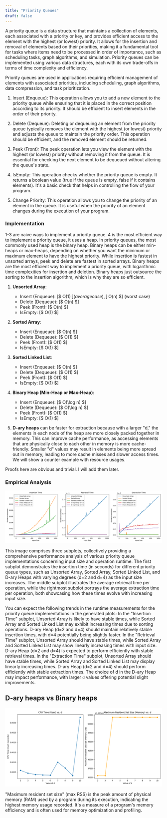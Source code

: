 ```yaml
---
title: "Priority Queues"
draft: false
---
```


A priority queue is a data structure that maintains a collection of elements, each associated with a priority or key, and provides efficient access to the element with the highest (or lowest) priority. It allows for the insertion and removal of elements based on their priorities, making it a fundamental tool for tasks where items need to be processed in order of importance, such as scheduling tasks, graph algorithms, and simulation. Priority queues can be implemented using various data structures, each with its own trade-offs in terms of time complexity and efficiency.

Priority queues are used in applications requiring efficient management of elements with associated priorities, including scheduling, graph algorithms, data compression, and task prioritization.

1. Insert (Enqueue): This operation allows you to add a new element to the priority queue while ensuring that it is placed in the correct position according to its priority. It should be efficient to insert elements in the order of their priority.

2. Delete (Dequeue): Deleting or dequeuing an element from the priority queue typically removes the element with the highest (or lowest) priority and adjusts the queue to maintain the priority order. This operation should be efficient, and the removed element should be returned.

3. Peek (Front): The peek operation lets you view the element with the highest (or lowest) priority without removing it from the queue. It is essential for checking the next element to be dequeued without altering the queue's state.

4. IsEmpty: This operation checks whether the priority queue is empty. It returns a boolean value (true if the queue is empty, false if it contains elements). It's a basic check that helps in controlling the flow of your program.

5. Change Priority: This operation allows you to change the priority of an element in the queue. It is useful when the priority of an element changes during the execution of your program.

### Implementation

1-3 are naive ways to implement a priority queue. 4 is the most efficient way to implement a priority queue, it uses a heap. In priority queues, the most commonly used heap is the binary heap. Binary heaps can be either min-heaps or max-heaps, depending on whether you want the minimum or maximum element to have the highest priority. While insertion is fastest in unsorted arrays, peek and delete are fastest in sorted arrays. Binary heaps are the most efficient way to implement a priority queue, with logarithmic time complexities for insertion and deletion. Binary heaps just outsource the sorting to the insertion algorithm, which is why they are so efficient.

1. **Unsorted Array**:
   - Insert (Enqueue): [$ O(1) $] (average case), [$ O(n) $] (worst case)
   - Delete (Dequeue): [$ O(n) $]
   - Peek (Front): [$ O(n) $]
   - IsEmpty: [$ O(1) $]

2. **Sorted Array**:
   - Insert (Enqueue): [$ O(n) $]
   - Delete (Dequeue): [$ O(1) $]
   - Peek (Front): [$ O(1) $]
   - IsEmpty: [$ O(1) $]

3. **Sorted Linked List**:
   - Insert (Enqueue): [$ O(n) $]
   - Delete (Dequeue): [$ O(1) $]
   - Peek (Front): [$ O(1) $]
   - IsEmpty: [$ O(1) $]

4. **Binary Heap (Min-Heap or Max-Heap)**:
   - Insert (Enqueue): [$ O(\log n) $]
   - Delete (Dequeue): [$ O(\log n) $]
   - Peek (Front): [$ O(1) $]
   - IsEmpty: [$ O(1) $]

5. **D-ary heaps** can be faster for extraction because with a larger "d," the elements in each node of the heap are more closely packed together in memory. This can improve cache performance, as accessing elements that are physically close to each other in memory is more cache-friendly. Smaller "d" values may result in elements being more spread out in memory, leading to more cache misses and slower access times. We will show a counter example with resource usages.

Proofs here are obvious and trivial. I will add them later.

### Empirical Analysis

![pq-ops](https://raw.githubusercontent.com/AbhinavMir/toc/main/assets/pq_operations.png)

This image comprises three subplots, collectively providing a comprehensive performance analysis of various priority queue implementations concerning input size and operation runtime. The first subplot demonstrates the insertion time (in seconds) for different priority queue types, such as Unsorted Array, Sorted Array, Sorted Linked List, and D-ary Heaps with varying degrees (d=2 and d=4) as the input size increases. The middle subplot illustrates the average retrieval time per operation, while the rightmost subplot portrays the average extraction time per operation, both showcasing how these times evolve with increasing input size. 

You can expect the following trends in the runtime measurements for the priority queue implementations in the generated plots: In the "Insertion Time" subplot, Unsorted Array is likely to have stable times, while Sorted Array and Sorted Linked List may exhibit increasing times due to sorting operations. D-ary Heap (d=2 and d=4) should maintain relatively stable insertion times, with d=4 potentially being slightly faster. In the "Retrieval Time" subplot, Unsorted Array should have stable times, while Sorted Array and Sorted Linked List may show linearly increasing times with input size. D-ary Heap (d=2 and d=4) is expected to perform efficiently with stable retrieval times. In the "Extraction Time" subplot, Unsorted Array should have stable times, while Sorted Array and Sorted Linked List may display linearly increasing times. D-ary Heap (d=2 and d=4) should perform efficiently with stable extraction times. The choice of d in the D-ary Heap may impact performance, with larger `d` values offering potential slight improvements.

## D-ary heaps vs Binary heaps

![pq-ops](https://raw.githubusercontent.com/AbhinavMir/toc/main/assets/d_heap_resources.png)

"Maximum resident set size" (max RSS) is the peak amount of physical memory (RAM) used by a program during its execution, indicating the highest memory usage recorded. It's a measure of a program's memory efficiency and is often used for memory optimization and profiling.